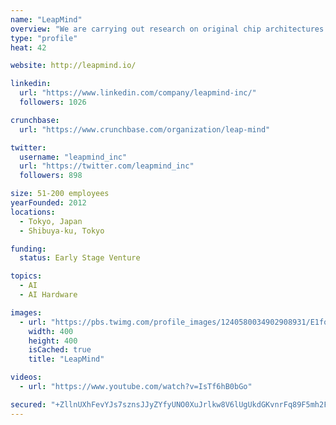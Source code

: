 ```yaml
---
name: "LeapMind"
overview: "We are carrying out research on original chip architectures in order to implement Neural Networks on a circuit with low power."
type: "profile"
heat: 42

website: http://leapmind.io/

linkedin:
  url: "https://www.linkedin.com/company/leapmind-inc/"
  followers: 1026

crunchbase:
  url: "https://www.crunchbase.com/organization/leap-mind"

twitter:
  username: "leapmind_inc"
  url: "https://twitter.com/leapmind_inc"
  followers: 898

size: 51-200 employees
yearFounded: 2012
locations:
  - Tokyo, Japan
  - Shibuya-ku, Tokyo

funding:
  status: Early Stage Venture

topics:
  - AI
  - AI Hardware

images:
  - url: "https://pbs.twimg.com/profile_images/1240580034902908931/E1foW3iy_400x400.jpg"
    width: 400
    height: 400
    isCached: true
    title: "LeapMind"

videos:
  - url: "https://www.youtube.com/watch?v=IsTf6hB0bGo"

secured: "+ZllnUXhFevYJs7sznsJJyZYfyUNO0XuJrlkw8V6lUgUkdGKvnrFq89F5mh2FcaJt/MqSimMqcOyjgNiwSppimZTpk8fSliIjCwzUxEXGUVzO4DgjPkmZgpFJGXbeebyjl44/B0niSYdvYbHpjIeVl/m3sSwb8pN7zpQN7b9Ve1u0Fy9hNIwTWUabnV7y+Rn/FyT2GXEsVAT9couEgXSwB2M9LBPy/ofvYidrxuNNjMbStDNqAOfq8AxCIiC3Fce+YObU395HFz9G+yhuJezatFc4EAMBTNEg8Oquf8kRqxj+f0fddi4xy//ofhFXL41sKH9tpHjj5VfbdXKSrsMCpGmV2aSNy8i2loDf8EPoPohE+c9W9Eor0jDSJE+8Nf6aeGkXhjaG9Ve6IzffLx2HQ==;7pOIkrZjo6+JipRapoV5+w=="
---
```


